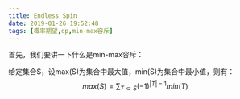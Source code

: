 ```yaml
---
title: Endless Spin
date: 2019-01-26 19:52:48
tags: [概率期望,dp,min-max容斥]
---
```


首先，我们要讲一下什么是min-max容斥：

给定集合S，设max(S)为集合中最大值，min(S)为集合中最小值，则有：
$$
max(S)=\sum_{T \subset S}(-1)^{|T|-1}min(T)
$$

<!--more-->
